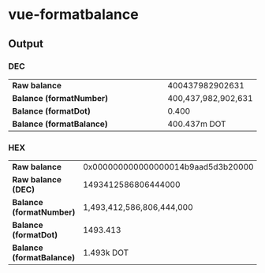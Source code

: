 # vue-formatbalance

## Output

### DEC

<p align="center"><table width="700"><tr><td width="300"><strong>Raw balance</strong></td><td>400437982902631</td></tr><tr><td><strong>Balance (formatNumber)</strong></td><td>400,437,982,902,631</td></tr><tr><td><strong>Balance (formatDot)</strong></td><td>0.400</td></tr><tr><td><strong>Balance (formatBalance)</strong></td><td>400.437m DOT</td></tr></table></p>

### HEX

<p align="center"><table width="700"><tr><td width="300"><strong>Raw balance</strong></td><td>0x000000000000000014b9aad5d3b20000</td></tr><tr><td width="300"><strong>Raw balance (DEC)</strong></td><td>1493412586806444000</td></tr><tr><td><strong>Balance (formatNumber)</strong></td><td>1,493,412,586,806,444,000</td></tr><tr><td><strong>Balance (formatDot)</strong></td><td>1493.413</td></tr><tr><td><strong>Balance (formatBalance)</strong></td><td>1.493k DOT</td></tr></table></p>